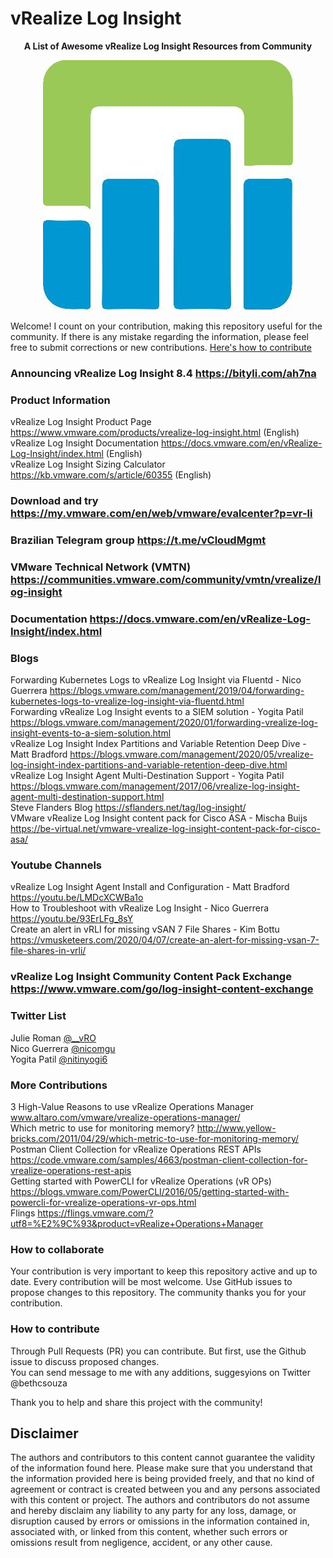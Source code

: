 # vRealize Log Insight

<p align="center"><b>A List of Awesome vRealize Log Insight Resources from Community</b>
   
<p align="center">
   <img src="https://github.com/bethsouza/LogInsight/blob/master/LogInsight.jpg">
</p>

Welcome! I count on your contribution, making this repository useful for the community. If there is any mistake regarding the information, please feel free to submit corrections or new contributions.
[Here's how to contribute](https://github.com/bethsouza/LogInsight/blob/master/contribute.md)

### Announcing vRealize Log Insight 8.4 https://bityli.com/ah7na <br/>
  
### Product Information

vRealize Log Insight Product Page https://www.vmware.com/products/vrealize-log-insight.html (English) <br/>
vRealize Log Insight Documentation https://docs.vmware.com/en/vRealize-Log-Insight/index.html (English) <br/>
vRealize Log Insight Sizing Calculator https://kb.vmware.com/s/article/60355  (English) <br/>

### Download and try https://my.vmware.com/en/web/vmware/evalcenter?p=vr-li<br/>
### Brazilian Telegram group https://t.me/vCloudMgmt<br/>
### VMware Technical Network (VMTN) https://communities.vmware.com/community/vmtn/vrealize/log-insight <br/> 
### Documentation https://docs.vmware.com/en/vRealize-Log-Insight/index.html <br/>
### Blogs <br/>
Forwarding Kubernetes Logs to vRealize Log Insight via Fluentd - Nico Guerrera https://blogs.vmware.com/management/2019/04/forwarding-kubernetes-logs-to-vrealize-log-insight-via-fluentd.html <br/>
Forwarding vRealize Log Insight events to a SIEM solution - Yogita Patil https://blogs.vmware.com/management/2020/01/forwarding-vrealize-log-insight-events-to-a-siem-solution.html<br/>
vRealize Log Insight Index Partitions and Variable Retention Deep Dive - Matt Bradford https://blogs.vmware.com/management/2020/05/vrealize-log-insight-index-partitions-and-variable-retention-deep-dive.html<br/>
vRealize Log Insight Agent Multi-Destination Support - Yogita Patil https://blogs.vmware.com/management/2017/06/vrealize-log-insight-agent-multi-destination-support.html<br/>
Steve Flanders Blog https://sflanders.net/tag/log-insight/ <br/>
VMware vRealize Log Insight content pack for Cisco ASA - Mischa Buijs https://be-virtual.net/vmware-vrealize-log-insight-content-pack-for-cisco-asa/ <br/>

### Youtube Channels <br/>
vRealize Log Insight Agent Install and Configuration - Matt Bradford https://youtu.be/LMDcXCWBa1o <br/>
How to Troubleshoot with vRealize Log Insight - Nico Guerrera https://youtu.be/93ErLFg_8sY <br/>
Create an alert in vRLI for missing vSAN 7 File Shares - Kim Bottu https://vmusketeers.com/2020/04/07/create-an-alert-for-missing-vsan-7-file-shares-in-vrli/ <br/>

### vRealize Log Insight Community Content Pack Exchange https://www.vmware.com/go/log-insight-content-exchange <br/>

### Twitter List <br/>
Julie Roman [@__vRO](https://twitter.com/__vRO)<br/> 
Nico Guerrera [@nicomgu](https://twitter.com/nicomgu) <br/>
Yogita Patil [@nitinyogi6](https://twitter.com/nitinyogi6?lang=en)<br/>

### More Contributions<br/>
3 High-Value Reasons to use vRealize Operations Manager www.altaro.com/vmware/vrealize-operations-manager/<br/>
Which metric to use for monitoring memory? http://www.yellow-bricks.com/2011/04/29/which-metric-to-use-for-monitoring-memory/<br/>
Postman Client Collection for vRealize Operations REST APIs https://code.vmware.com/samples/4663/postman-client-collection-for-vrealize-operations-rest-apis<br/>
Getting started with PowerCLI for vRealize Operations (vR OPs) https://blogs.vmware.com/PowerCLI/2016/05/getting-started-with-powercli-for-vrealize-operations-vr-ops.html<br/>
Flings https://flings.vmware.com/?utf8=%E2%9C%93&product=vRealize+Operations+Manager<br/>

### How to collaborate<br/>
Your contribution is very important to keep this repository active and up to date. Every contribution will be most welcome.
Use GitHub issues to propose changes to this repository.
The community thanks you for your contribution.<br/>

### How to contribute<br/>
Through Pull Requests (PR) you can contribute. But first, use the Github issue to discuss proposed changes.<br/>
You can send message to me with any additions, suggesyions on Twitter @bethcsouza

Thank you to help and share this project with the community!<br/>

## Disclaimer<br/>
The authors and contributors to this content cannot guarantee the validity of the information found here. Please make sure that you understand that the information provided here is being provided freely, and that no kind of agreement or contract is created between you and any persons associated with this content or project. The authors and contributors do not assume and hereby disclaim any liability to any party for any loss, damage, or disruption caused by errors or omissions in the information contained in, associated with, or linked from this content, whether such errors or omissions result from negligence, accident, or any other cause.
